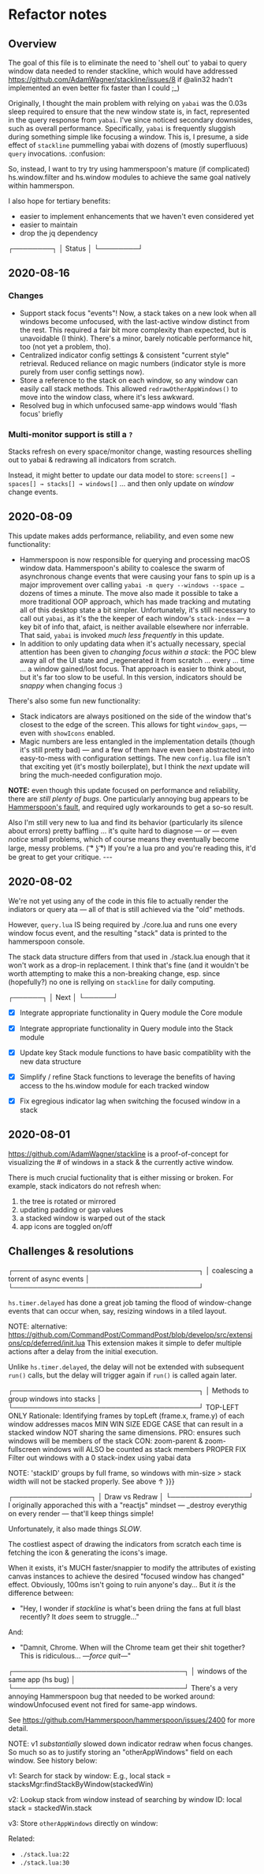 # Refactor notes

## Overview

The goal of this file is to eliminate the need to 'shell out' to yabai to query
window data needed to render stackline, which would have addressed 
https://github.com/AdamWagner/stackline/issues/8 if @alin32 hadn't implemented
an even better fix faster than I could ;_) 

Originally, I thought the main problem with relying on `yabai` was the 0.03s sleep required to ensure that the new window state is, in fact, represented in the query response from `yabai`. I've since noticed secondary downsides, such as overall performance. Specifically, `yabai` is frequently sluggish during something simple like focusing a window. This is, I presume, a side effect of `stackline` pummelling yabai with dozens of (mostly superfluous) `query` invocations. :confusion:

So, instead, I want to try  try using hammerspoon's mature (if complicated) hs.window.filter and hs.window modules to achieve the same goal natively within hammerspon.

I also hope for tertiary benefits:

- easier to implement enhancements that we haven't even considered yet
- easier to maintain
- drop the jq dependency





┌────────┐
│ Status │
└────────┘

## 2020-08-16

### Changes

- Support stack focus "events"! Now, a stack takes on a new look when all windows become unfocused, with the last-active window distinct from the rest. This required a fair bit more complexity than expected, but is unavoidable (I think). There's a minor, barely noticable performance hit, too (not yet a problem, tho).
- Centralized indicator config settings & consistent "current style" retrieval. Reduced reliance on magic numbers (indicator style is more purely from user config settings now).
- Store a reference to the stack on each window, so any window can easily call stack methods. This allowed `redrawOtherAppWindows()` to move into the window class, where it's less awkward.
- Resolved bug in which unfocused same-app windows would 'flash focus' briefly

### Multi-monitor support is still a `?`

Stacks refresh on every space/monitor change, wasting resources shelling out to yabai & redrawing all indicators from scratch. 

Instead, it might better to update our data model to store: `screens[] → spaces[] → stacks[] → windows[]` … and then only update on *window* change events.


## 2020-08-09

This update makes adds performance, reliability, and even some new functionality: 

- Hammerspoon is now responsible for querying and processing macOS window data. Hammerspoon's ability to coalesce the swarm of asynchronous change events that were causing your fans to spin up is a major improvement over calling `yabai -m query --windows --space …` dozens of times a minute. The move also made it possible to take a more traditional OOP approach, which has made tracking and mutating all of this desktop state a bit simpler.  Unfortunately, it's still necessary to call out `yabai`, as it's the the keeper of each window's `stack-index` — a key bit of info that, afaict, is neither available elsewhere nor inferrable. That said, `yabai` is invoked _much less frequently_ in this update.
- In addition to only updating data when it's actually necessary, special attention has been given to _changing focus within a stack_: the POC blew away all of the UI state and _regenerated it from scratch … every … time … a window gained/lost focus. That approach is easier to think about, but it's far too slow to be useful. In this version, indicators should be _snappy_ when changing focus :)

There's also some fun new functionality:

- Stack indicators are always positioned on the side of the window that's closest to the edge of the screen. This allows for tight `window_gaps`, — even with `showIcons` enabled. 
- Magic numbers are less entangled in the implementation details (though it's still pretty bad) — and a few of them have even been abstracted into easy-to-mess with configuration settings. The new `config.lua` file isn't that exciting yet (it's mostly boilerplate), but I think the _next_ update will bring the much-needed configuration mojo.

**NOTE:** even though this update focused on performance and reliability, there are _still plenty of bugs_. One particularly annoying bug appears to be [Hammerspoon's fault](https://github.com/Hammerspoon/hammerspoon/issues/2400), and required ugly workarounds to get a so-so result. 

Also I'm still very new to lua and find its behavior (particularly its silence about errors) pretty baffling … it's quite hard to diagnose — or — even _notice_ small problems, which of course means they eventually become large, messy problems. ( ͡° ʖ̯ ͡°) If you're a lua pro and you're reading this, it'd be great to get your critique.  ---

## 2020-08-02

We're not yet using any of the code in this file to actually render the indiators or query ata — all of that is still achieved via the "old" methods.

However, `query.lua` IS being required by ./core.lua and runs one every window focus event, and the resulting "stack" data is printed to the hammerspoon console.

The stack data structure differs from that used in ./stack.lua enough that it won't work as a drop-in replacement. I think that's fine (and it wouldn't be worth attempting to make this a non-breaking change, esp. since (hopefully?) no one is rellying on `stackline` for daily computing.

┌──────┐
│ Next │
└──────┘
- [x] Integrate appropriate functionality in Query module the Core module
- [x] Integrate appropriate functionality in Query module into the Stack module
- [x] Update key Stack module functions to have basic compatiblity with the new
  data structure
- [x] Simplify / refine Stack functions to leverage the benefits of having access to the hs.window module for each tracked window
- [x] Fix egregious indicator lag when switching the focused window in a stack


## 2020-08-01

https://github.com/AdamWagner/stackline is a proof-of-concept for visualizing the # of windows in a stack & the currently active window. 

There is much crucial fuctionality that is either missing or broken. For example, stack indicators do not refresh when:

1. the tree is rotated or mirrored
2. updating padding or gap values
3. a stacked window is warped out of the stack
4. app icons are toggled on/off




## Challenges & resolutions

┌──────────────────────────────────────┐
│ coalescing a torrent of async events │
└──────────────────────────────────────┘

`hs.timer.delayed` has done a great job taming the flood of window-change events that can occur when, say, resizing windows in a tiled layout.

NOTE: alternative: https://github.com/CommandPost/CommandPost/blob/develop/src/extensions/cp/deferred/init.lua This extension makes it simple to defer multiple actions after a delay from the initial execution.

Unlike `hs.timer.delayed`, the delay will not be extended with subsequent `run()` calls, but the delay will trigger again if `run()` is called again later.


┌──────────────────────────────────────┐
│ Methods to group windows into stacks │
└──────────────────────────────────────┘
TOP-LEFT ONLY
Rationale: Identifying frames by topLeft (frame.x, frame.y) of each window
addresses macos MIN WIN SIZE EDGE CASE that can result in a stacked
window NOT sharing the same dimensions.
PRO:
   ensures such windows will be members of the stack
CON:
   zoom-parent & zoom-fullscreen windows will ALSO be counted as stack members
PROPER FIX
   Filter out windows with a 0 stack-index using yabai data

NOTE: 'stackID' groups by full frame, so windows with min-size > stack
width will not be stacked properly. See above ↑ }}}


┌────────────────┐
│ Draw vs Redraw │
└────────────────┘
I originally apporached this with a "reactjs" mindset — _destroy everythig on every render — that'll keep things simple!

Unfortunately, it also made things _SLOW_.

The costliest aspect of drawing the indicators from scratch each time is
fetching the icon & generating the icons's image.

When it exists, it's MUCH faster/snappier to modify the attributes of existing canvas instances to achieve the desired "focused window has changed" effect.  Obviously, 100ms isn't going to ruin anyone's day… But it _is_ the difference between: 

- "Hey, I wonder if _stackline_ is what's been driing the fans at full blast recently? It _does_ seem to struggle…"

And:

- "Damnit, Chrome. When will the Chrome team get their shit together? This is ridiculous… _—force quit—_"


┌───────────────────────────────────┐
│ windows of the same app (hs bug)  │
└───────────────────────────────────┘
There's a very annoying Hammerspoon bug that needed to be worked around: windowUnfocused event not fired for same-app windows. 

See https://github.com/Hammerspoon/hammerspoon/issues/2400 for more detail.

NOTE: v1 *substantially* slowed down indicator redraw when focus changes. So much so as to justify storing an "otherAppWindows" field on each window. See history below:

v1: Search for stack by window:
    E.g., local stack = stacksMgr:findStackByWindow(stackedWin)

v2: Lookup stack from window instead of searching by window ID:
    local stack = stackedWin.stack

v3: Store `otherAppWindows` directly on window:

Related:

- `./stack.lua:22`
- `./stack.lua:30`
